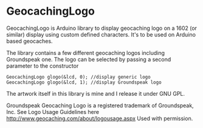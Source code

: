 GeocachingLogo
==========

GeocachingLogo is Arduino library to display geocaching logo on a 1602 (or similar) display 
using custom defined characters. It's to be used on Arduino based geocaches.

The library contains a few different geocaching logos including Groundspeak one.
The logo can be selected by passing a second parameter to the constructor

```
GeocachingLogo glogo(&lcd, 0); //display generic logo
GeocachingLogo glogo(&lcd, 1); //display Groundspeak logo

```

The artwork itself in this library is mine and I release it under GNU GPL.

Groundspeak Geocaching Logo is a registered trademark of Groundspeak, Inc.
See Logo Usage Guidelines here http://www.geocaching.com/about/logousage.aspx
Used with permission.

